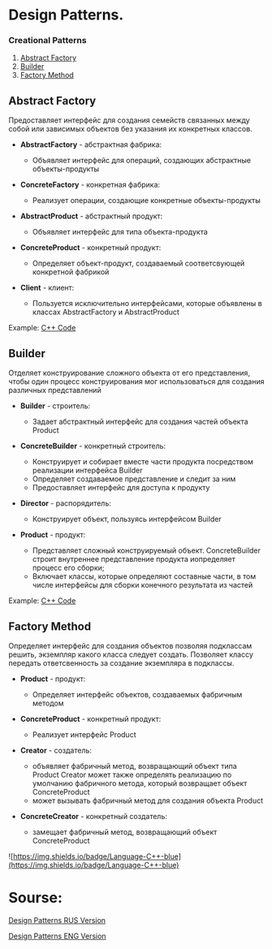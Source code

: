# Design Patterns. 
### Creational Patterns
1. [Abstract Factory](#AbstractFactory)
2. [Builder](#Builder)
3. [Factory Method](#FactoryMethod)

<!--  Abstract Factory -->
## Abstract Factory <a name="AbstractFactory"></a>
Предоставляет интерфейс для создания семейств связанных между собой или зависимых объектов без указания их конкретных классов.

+ **AbstractFactory** - абстрактная фабрика:

  - Объявляет интерфейс для операций, создающих абстрактные объекты-продукты

+ **ConcreteFactory** - конкретная фабрика:

  - Реализует операции, создающие конкретные объекты-продукты
    
+ **AbstractProduct** - абстрактный продукт:

  - Объявляет интерфейс для типа объекта-продукта

+ **ConcreteProduct** - конкретный продукт:

  - Определяет объект-продукт, создаваемый соответсвующей конкретной фабрикой
    
+ **Client** - клиент:

  - Пользуется исключительно интерфейсами, которые объявлены в классах AbstractFactory и AbstractProduct
    
Example: [C++ Code](https://github.com/imitatehappiness/BasicDesignPatterns/tree/main/patterns/creational/abstarctFactory)

<!--  Builder -->
## Builder <a name="Builder"></a>
Отделяет конструирование сложного объекта от его представления, чтобы один процесс конструирования мог использоваться для создания различных представлений

+ **Builder** - строитель:

  - Задает абстрактный интерфейс для создания частей объекта Product
  
+ **СoncreteBuilder** - конкретный строитель:

  - Конструирует и собирает вместе части продукта посредством реализации интерфейса Builder
  - Определяет создаваемое представление и следит за ним
  - Предоставляет интерфейс для доступа к продукту

+ **Director** - распорядитель:

  - Конструирует объект, пользуясь интерфейсом Builder
  
+ **Product** - продукт:

  - Представляет сложный конструируемый объект. ConcreteBuilder строит внутреннее представление продукта иопределяет процесс его сборки;
  - Включает классы, которые определяют составные части, в том числе интерфейсы для сборки конечного результата из частей
  
Example: [C++ Code](https://github.com/imitatehappiness/BasicDesignPatterns/tree/main/patterns/creational/builder)

<!--  Factory Method -->
## Factory Method <a name="FactoryMethod"></a>
Определяет интерфейс для создания объектов позволяя подклассам решить, экземпляр какого класса следует создать. Позволяет классу передать ответсвенность за создание экземпляра в подклассы.

+ **Product** - продукт:

  - Определяет интерфейс объектов, создаваемых фабричным методом

+ **ConcreteProduct** - конкретный продукт:

  - Реализует интерфейс Product

+ **Creator** - создатель:

  - объявляет фабричный метод, возвращающий объект типа Product
Creator может также определять реализацию по умолчанию фабричного метода, который возвращает объект ConcreteProduct
  - может вызывать фабричный метод для создания объекта Product
  
+ **ConcreteCreator** - конкретный создатель:

  - замещает фабричный метод, возвращающий объект СoncreteProduct
  
 <!-- Example: [C++ Code](https://github.com/imitatehappiness/BasicDesignPatterns/blob/main/FactoryMethod.cpp) -->

<!--```c++

```
-->

![https://img.shields.io/badge/Language-C++-blue](https://img.shields.io/badge/Language-C++-blue)

# Sourse: 

[Design Patterns RUS Version](https://github.com/imitatehappiness/BasicDesignPatterns/files/9028323/default.pdf)

[Design Patterns ENG Version](https://github.com/imitatehappiness/BasicDesignPatterns/files/9028336/P020101022562155422801.pdf)


